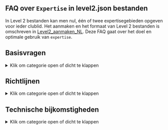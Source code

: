 ## FAQ over `Expertise` in level2.json bestanden

In Level 2 bestanden kan men nul, één of twee expertisegebieden opgeven voor ieder clublid.
Het aanmaken en het formaat van Level 2 bestanden is omschreven in
[Level2_aanmaken_NL](https://github.com/vdhamer/Photo-Club-Hub/blob/main/Photo%20Club%20Hub/Documentation/Level2_aanmaken_NL.md).
Deze FAQ gaat over het doel en optimale gebruik van `expertise`.

## Basisvragen

<details><summary>Klik om categorie open of dicht te klappen</summary></p>
<ul>

<li>

### Wat is een `Expertise` tag?

<details><summary>Klik om antwoord open of dicht te klappen</summary></p>
Met `expertise` bedoelen we de soorten fotografie waar een fotograaf zichzelf in bekwaamd heeft.
De app gebruikt `expertise` tags om aan te geven dat b.v. Rob zich toespitsts op "Abstracte" fotografie. 
Hiermee kan je Rob en zijn werk eenvoudig vinden door op "abstract" of "abs" te zoeken
in de zoekbank van het `Portfolio` scherm.
</details></p>

</li><li>

### Waar ziet een gebruiker de gemelde `expertises`?

<details><summary>Klik om antwoord open of dicht te klappen</summary></p>

1. In de HTML/web versie van de app, staan ze vermeld in een kolom "expertisegebieden" in de diverse tabellen met clubleden.
2. In de iOS versie zie je de beschikbare expertises bij iedere fotograaf op de `Portfolio` pagina.
3. In de iOS versie staan de beschikbare expertisegebieden helemaal onderaan de `Namenlijst` pagina.
   Om snel onderaan te komen, zoek op "expertise" of "zzz".
4. In de iOS versie, kan men **zoeken** op expertisegebied door de eerste paar letters in te tikken in de zoekbalk.
   Dus intypen van "zwart" reduceert de lijst tot fotografen die aan "zwart-wit" gekoppeld zijn.
   Maar dit kan ook namen tonen zoals "Kees de Zwart": deze zoekbalk zoekt gelijktijdig op naam en op expertise tags.
</p>

En op termijn komen er ook zoekfuncties op `expertise` in de HTML versie:

1. In de HTML versie, moeten de getoonde expertises **klikbare links** worden. Dit brengt je naar een lijst met alle fotografen met die expertise.
2. In de HTML versie, moet er nog een **aparte pagina** komen met een (klikbare) lijst met alle beschikbare expertisegebieden.
Hiermee kan je zien welke expertisegebieden er zijn, wat de bijbehorende toelichting is,
en hoeveel fotografen in de app hieraan gekoppeld zijn. Verder is het dan ook mogelijk om te klikken op een expertise
tag om alle bijbehorende leden in alle beschikbare clubs te vinden.
</details></p>

</li><li>

### Wat is de bedoeling eigenlijk?

<details><summary>Klik om antwoord open of dicht te klappen</summary></p>
Stel dat er tien, honderd of zelfs duizend clubs meedoen, met gemiddeld 15 leden per club.
Dan zijn er 150, 1500 of zelfs 15.000 fotografen bekend in de app. 
De app bevat zoekfuncties waarmee je op naam van de fotograaf kunt zoeken. Hier vind je bekenden mee.
Expertisegebieden laat je bovendien interessante fotografen zien op basis van hun specialismes.
</details></p>

</li><li>

### Hoeveel expertisegebieden per clublid?

<details><summary>Klik om antwoord open of dicht te klappen</summary></p>
Maximaal twee. Bij meer expertises gaat de app bewust een beetje moeilijk doen.</p>

De gedachte hierachter is dat een zoekopdracht net als bij Google Search vooral relevante resultaten oplevert. 
We willen liefs hebben dat de gevonden portfolio's duidelijk de opgegeven specialismes bevestigen.
</details></p>

</li><li>

### Kan iemand ook geen Expertises hebben?

<details><summary>Klik om antwoord open of dicht te klappen</summary></p>
Ja. Dat kan drie verschillende redenen hebben:

1. Iemand heeft dus geen duidelijk specialisme ("ik fotografeer wat ik toevallig tegenkom").
2. Iemand wil - om wat voor reden dan ook - die informatie niet delen.
3. De informatie moet door de club nog verzameld en ingevoerd worden.

</details></p>

</li><li>

### Hoeveel en welke expertisegebieden zijn beschikbaar?

<details><summary>Klik om antwoord open of dicht te klappen</summary></p>
In de iOS versie van de app staat alle beschikbare expertisegebieden helemaal onderaan de `Namenlijst` pagina (zoek op "expertise" of "xyz").
Deze lijst is dynamisch (online opgehaald): het kan dat er volgende week een nieuw gebied bijgekomen is. Het zijn er al ruim 20.</p>

De HTML versie krijgt wellicht een extra pagina met diezelfde lijst. 
Verder kan je de actuele lijst (in JSON formaat) [hier](https://github.com/vdhamer/Photo-Club-Hub/blob/main/JSON/root.level0.json) inzien.
</details></p>

</li></ul>

</details></p>

## Richtlijnen

<details><summary>Klik om categorie open of dicht te klappen</summary></p>
<ul>

<li>

### Kunnen de expertise tags veranderen over de jaren?

<details><summary>Klik om antwoord open of dicht te klappen</summary></p>
Zeker. De gekozen gebieden zijn bedoeld als huidige expertise.
Iemand kan dingen bijleren of van focusgebied verschuiven.

</details></p>

</li><li>

### Waarom hooguit twee expertisegebieden per fotograaf?

<details><summary>Klik om antwoord open of dicht te klappen</summary></p>
De gedachte is dat een zoekopdracht, net als bij Google Search, zo relevant mogelijke resultaten vindt.
Mischien niet met precies de soort architectuurfotografie die je zocht, maar wel redelijk in de buurt.
We willen voorkomen dat je bij een portfolio lang moet bladeren voordat je een enkele verdwaalde architectuurfoto tegenkomt.</p>

Het is dus _niet_ de bedoeling dat de fotograaf tracht om al zijn werk in een groot aantal bakjes te vangen.
Het hebben van veel "specialismes" neigt eigenlijk naar "geen specialismes".
De app vereist niet dat iedereen specialismes heeft; sommige fotografen hebben nu eenmaal (nog) geen herkenbaar specialisme.

</details></p>

</li><li>

### Hoeveel expertisegebieden komen er?

<details><summary>Klik om antwoord open of dicht te klappen</summary></p>
Dat moet blijken. Criteria:</p>

- Wikipedia gebieden t.a.v. fotografieonderwerp ("portret") of techniek ("zwart/wit") zijn meestal prima.
- Het moet vrij duidelijk zijn wat eronder valt.
- Liefst weinig overlap met bestaande gebieden. "Natuur" is b.v. onhandig als er ook "landschappen" en "wilde dieren" categorieën zijn.
- Er moeten meerdere beoefenaars te verwachten zijn. Maar het hoeven niet veel te zijn.
- Die beoefenaars moeten zichzelf als (amateur)fotografen zien. Bij een verzamelaar van foto's van vliegtuig spotter
gaat het vaak meer over het vliegtuig danwel de belevenis, maar nauwelijks over de fotografische kant. 

Naarmate er meer fotografen aan boord komen, zal de lijst geleidelijk groeien.
We willen proberen onder de 100 te blijven (ook bij veel fotografen) omdat dit anders keuzeproblemen geeft.
</details></p>

</li><li>

### Fijnmazigheid?

<details><summary>Klik om antwoord open of dicht te klappen</summary></p>
Een klein expertisegebied met slechts een handjevol beoefenaars hoeft geen probleem te zijn.
Het is namelijk voor die beoefenaars en geinteresseerden vaak extra waardevol. 
  
Dit is net als bij liefhebbers van bijzondere categorieen muziek of boeken.
Maar het is handig als het minimale overlap geeft met andere categorieën.
Het moet echter ook weer niet zo klein is dat er maar 1 persoon belangstelling in heeft. 

Een te grote expertisegebied ("buitenfotografie") levert minder waarde, en geeft kans op oplap met andere categorieën ("landschap", "street").
</details></p>

</li><li>

### Wie beheert de lijst met expertisegebieden?

<details><summary>Klik om antwoord open of dicht te klappen</summary></p>
Vooralsnog de maker(s) van de app. Het is echter een dienstverlening, en men moet voortdurend contact houden met gebruikers.
</details></p>

</li><li>

### Project versus specialisme?

<details><summary>Klik om antwoord open of dicht te klappen</summary></p>
Een langlopend project kan lijken op een expertise: iemand kan er bekend om zijn.
Maar er zijn verschillen: Het project is in principe van tijdelijke aard. 
En een expertise is vaak algemener en kan dus van pas komen bij meerdere projekten.
</details></p>

</li></ul>

</details></p>

## Technische bijkomstigheden

<details><summary>Klik om categorie open of dicht te klappen</summary></p>
<ul>

<li>

### Meertalige weergave

<details><summary>Klik om antwoord open of dicht te klappen</summary></p>
Erkende expertisetags kunnen in de app weergegeven worden in het Nederlands en in het Engels.
Als een fotograaf gekoppeld is aan zwart-wit fotografie, wordt dat afhankelijk van omstandigheden dus automatisch in de juiste taal weergegeven ("Zwart-wit", "Black & White").
Als de app een onbekend expertisegebied tegenkomt, wordt er niet vertaald. En is er een waarschuwing te zien - mede omdat het en invoerfout kan zijn.
</details></p>

</li><li>

### Eentalige invoer

<details><summary>Klik om antwoord open of dicht te klappen</summary></p>
Bij het koppelen van expertisegebieden aan fotografen gebruik je meestal de Engelse term.
Maar die identificatie (`idString`) kan in principe afwijken van wat er in het Engels getoond wordt.

Dus strict genomen zijn er 3 benaming voor een expertisegebied:
1. een identificatie zoals "Bird", gebruikt on aan te geven welk expertise we bedoelen. Dit zal meestal overeenkomen met (2), maar dat hoeft niet.
2. een Engelse weergavetekst zoals "Birds", zoals het getoond wordt aan Engelstalige gebruikers.
3. een Nederlandse weergavetekst zoals "Vogels", zoals het getoond wordt aan Nederlandstalige gebruikers.

</details></p>

</li><li>

### Expertisetags en clubs

<details><summary>Klik om antwoord open of dicht te klappen</summary></p>
De app koppelt expertisetags aan een persoon - dus los van enig clubverband.</p>
  
Maar de expertisegebieden worden door clubs ingevoerd.
Dus een fijnproever kan zich afvragen: "als Jan lid is van Club 1 en Club 2, 
en de beide clubs vulen wat andere `Expertise`tags in voor Jan. Hoe reageert de app?".

Goede vraag! De lijsten van expertises van Jan vanuit beide clubs worden intern
samengevoegd. Als de lijsten identiek zijn, merkt de gebruiker daar niets van. Als maar een lijst met tags voor Jan betaat, zie je die tags (bij alle clubs van Jan).
Maar als Club 1 "Portret" en "Abstract" vermeldt, terwijl Club 2 "Abstract" en "Landschap" vermeldt, dan wordt dat door de app gecombineerd tot
"Portret" en "Abstract" en "Landschap".

Als de gecombineerde lijst te lang is, en Jan nog steeds contact heeft met beide groepen,
mag Jan dat verder regelen. Bijvoorbeeld door de bijde lijsten gelijk te trekken of een lijst leeg te maken.
</details></p>

</li><li>

### Teveel expertisegebieden?

<details><summary>Klik om antwoord open of dicht te klappen</summary></p>
Bij 3 of meer expertisegebieden, meldt de app "Teveel Expertises" op de plek van het 3e element.
Dit moet de club aanmoedigen om het te corrigeren.
</details></p>

</li><li>

### Fouten bij invoeren `expertises`?

<details><summary>Klik om antwoord open of dicht te klappen</summary></p>

Wat gebeurt als een Level 2 bestand een onbekende `expertise` tag bevat die niet bekend is in de app?
Voorbeeld: een bestand bevat "Model" terwijl alleen "Portrait" ondersteund is.
De app toont dan "Model" - maar met een speciaal groen ikoon.
Het ikoon en bijbehorende 'tooltip' geven aan dat dit op dit moment geen officeele `expertise` is.
De app meldt expliciet dat daardoor geen vertalingen beschikbaar zijn: die zijn alleen mogelijk voor erkende expertise tags. 
Dit kan ertoe leiden dat de club de eventuele fout corrigeert of overschakelt naar een verwant erkend expertisegebied.
Maar andere uitkomst is dat "Model" op een gegeven moment gepromoveerd wordt tot een officiële `expertise`: het was zo gek nog niet.
Het groene ikoon en de waarschuwing verdwijnen dan automatisch zodra de app ziet dat "Model" inmiddels een officiële tag geworden is.
</details></p>

</li>
